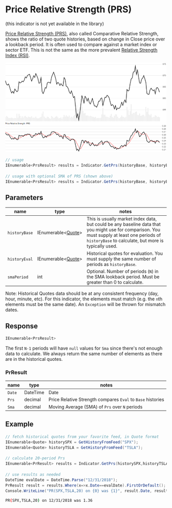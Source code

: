 ﻿# Price Relative Strength (PRS)

(this indicator is not yet available in the library)

[Price Relative Strength (PRS)](https://en.wikipedia.org/wiki/Relative_strength), also called Comparative Relative Strength, shows the ratio of two quote histories, based on change in Close price over a lookback period.  It is often used to compare against a market index or sector ETF.  This is not the same as the more prevalent [Relative Strength Index (RSI)](../Rsi/README.md).

![image](chart.png)

```csharp
// usage
IEnumerable<PrsResult> results = Indicator.GetPrs(historyBase, historyEval);  

// usage with optional SMA of PRS (shown above)
IEnumerable<PrsResult> results = Indicator.GetPrs(historyBase, historyEval, smaPeriod);  
```

## Parameters

| name | type | notes
| -- |-- |--
| `historyBase` | IEnumerable\<[Quote](../../docs/GUIDE.md#quote)\> | This is usually market index data, but could be any baseline data that you might use for comparison.  You must supply at least one periods of `historyBase` to calculate, but more is typically used.
| `historyEval` | IEnumerable\<[Quote](../../docs/GUIDE.md#quote)\> | Historical quotes for evaluation.  You must supply the same number of periods as `historyBase`.
| `smaPeriod` | int | Optional.  Number of periods (`N`) in the SMA lookback period.  Must be greater than 0 to calculate.

Note: Historical Quotes data should be at any consistent frequency (day, hour, minute, etc).  For this indicator, the elements must match (e.g. the `n`th elements must be the same date).  An `Exception` will be thrown for mismatch dates.

## Response

```csharp
IEnumerable<PrsResult>
```

The first `N-1` periods will have `null` values for `Sma` since there's not enough data to calculate.  We always return the same number of elements as there are in the historical quotes.

### PrResult

| name | type | notes
| -- |-- |--
| `Date` | DateTime | Date
| `Prs` | decimal | Price Relative Strength compares `Eval` to `Base` histories
| `Sma` | decimal | Moving Average (SMA) of `Prs` over `N` periods

## Example

```csharp
// fetch historical quotes from your favorite feed, in Quote format
IEnumerable<Quote> historySPX = GetHistoryFromFeed("SPX");
IEnumerable<Quote> historyTSLA = GetHistoryFromFeed("TSLA");

// calculate 20-period Prs
IEnumerable<PrResult> results = Indicator.GetPrs(historySPX,historyTSLA,14);

// use results as needed
DateTime evalDate = DateTime.Parse("12/31/2018");
PrResult result = results.Where(x=>x.Date==evalDate).FirstOrDefault();
Console.WriteLine("PR(SPX,TSLA,20) on {0} was {1}", result.Date, result.PriceRatio);
```

```bash
PR(SPX,TSLA,20) on 12/31/2018 was 1.36
```
